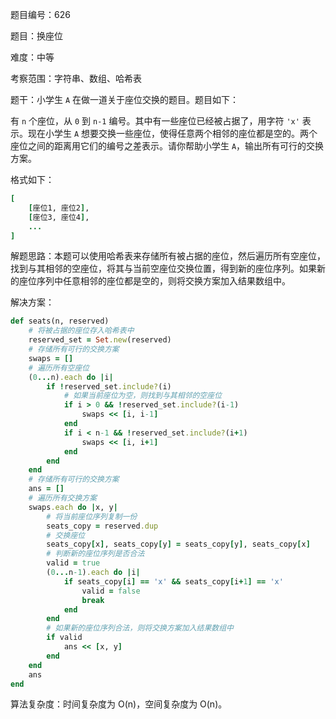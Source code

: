 题目编号：626

题目：换座位

难度：中等

考察范围：字符串、数组、哈希表

题干：小学生 `A` 在做一道关于座位交换的题目。题目如下：

有 `n` 个座位，从 `0` 到 `n-1` 编号。其中有一些座位已经被占据了，用字符 `'x'` 表示。现在小学生 `A` 想要交换一些座位，使得任意两个相邻的座位都是空的。两个座位之间的距离用它们的编号之差表示。请你帮助小学生 `A`，输出所有可行的交换方案。

格式如下：

```ruby
[
    [座位1, 座位2],
    [座位3, 座位4],
    ...
]
```

解题思路：本题可以使用哈希表来存储所有被占据的座位，然后遍历所有空座位，找到与其相邻的空座位，将其与当前空座位交换位置，得到新的座位序列。如果新的座位序列中任意相邻的座位都是空的，则将交换方案加入结果数组中。

解决方案：

```ruby
def seats(n, reserved)
    # 将被占据的座位存入哈希表中
    reserved_set = Set.new(reserved)
    # 存储所有可行的交换方案
    swaps = []
    # 遍历所有空座位
    (0...n).each do |i|
        if !reserved_set.include?(i)
            # 如果当前座位为空，则找到与其相邻的空座位
            if i > 0 && !reserved_set.include?(i-1)
                swaps << [i, i-1]
            end
            if i < n-1 && !reserved_set.include?(i+1)
                swaps << [i, i+1]
            end
        end
    end
    # 存储所有可行的交换方案
    ans = []
    # 遍历所有交换方案
    swaps.each do |x, y|
        # 将当前座位序列复制一份
        seats_copy = reserved.dup
        # 交换座位
        seats_copy[x], seats_copy[y] = seats_copy[y], seats_copy[x]
        # 判断新的座位序列是否合法
        valid = true
        (0...n-1).each do |i|
            if seats_copy[i] == 'x' && seats_copy[i+1] == 'x'
                valid = false
                break
            end
        end
        # 如果新的座位序列合法，则将交换方案加入结果数组中
        if valid
            ans << [x, y]
        end
    end
    ans
end
```

算法复杂度：时间复杂度为 O(n)，空间复杂度为 O(n)。